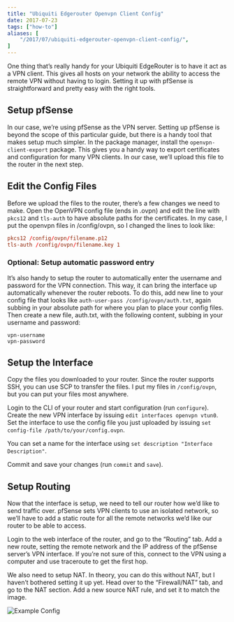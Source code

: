 ```yaml
---
title: "Ubiquiti Edgerouter Openvpn Client Config"
date: 2017-07-23
tags: ["how-to"]
aliases: [
    "/2017/07/ubiquiti-edgerouter-openvpn-client-config/",
]
---
```


One thing that’s really handy for your Ubiquiti EdgeRouter is to have it act as a VPN client.  This gives all hosts on your network the ability to access the remote VPN without having to login.  Setting it up with pfSense is straightforward and pretty easy with the right tools.

## Setup pfSense

In our case, we’re using pfSense as the VPN server.  Setting up pfSense is
beyond the scope of this particular guide, but there is a handy tool that makes
setup much simpler.  In the package manager, install the `openvpn-client-export`
package.  This gives you a handy way to export certificates and configuration
for many VPN clients.  In our case, we’ll upload this file to the router in the
next step.

## Edit the Config Files

Before we upload the files to the router, there’s a few changes we need to make.  Open the OpenVPN config file (ends in .ovpn) and edit the line with `pkcs12` and `tls-auth` to have absolute paths for the certificates.  In my case, I put the openvpn files in /config/ovpn, so I changed the lines to look like:

```conf
pkcs12 /config/ovpn/filename.p12
tls-auth /config/ovpn/filename.key 1
```

### Optional: Setup automatic password entry

It’s also handy to setup the router to automatically enter the username and password for the VPN connection.  This way, it can bring the interface up automatically whenever the router reboots.  To do this, add new line to your config file that looks like `auth-user-pass /config/ovpn/auth.txt`, again subbing in your absolute path for where you plan to place your config files.  Then create a new file, auth.txt, with the following content, subbing in your username and password:

```text
vpn-username
vpn-password
```

## Setup the Interface

Copy the files you downloaded to your router.  Since the router supports SSH, you can use SCP to transfer the files.  I put my files in `/config/ovpn`, but you can put your files most anywhere.

Login to the CLI of your router and start configuration (run `configure`).  Create the new VPN interface by issuing `edit interfaces openvpn vtun0`.  Set the interface to use the config file you just uploaded by issuing `set config-file /path/to/your/config.ovpn`.

You can set a name for the interface using `set description "Interface Description"`.

Commit and save your changes (run `commit` and `save`).

## Setup Routing

Now that the interface is setup, we need to tell our router how we’d like to send traffic over.  pfSense sets VPN clients to use an isolated network, so we’ll have to add a static route for all the remote networks we’d like our router to be able to access.

Login to the web interface of the router, and go to the “Routing” tab.  Add a new route, setting the remote network and the IP address of the pfSense server’s VPN interface.  If you’re not sure of this, connect to the VPN using a computer and use traceroute to get the first hop.

We also need to setup NAT.  In theory, you can do this without NAT, but I haven’t bothered setting it up yet.  Head over to the “Firewall/NAT” tab, and go to the NAT section.  Add a new source NAT rule, and set it to match the image.

![Example Config](/images/Screenshot_2017-07-23_15-03-47.png)
